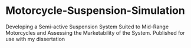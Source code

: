 # Motorcycle-Suspension-Simulation
Developing a Semi-active Suspension System Suited to Mid-Range Motorcycles and Assessing the Marketability of the System.
Published for use with my dissertation
